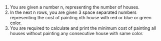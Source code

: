 1. You are given a number n, representing the number of houses.
2. In the next n rows, you are given 3 space separated numbers representing the cost of painting nth house with red or blue or green color.
3. You are required to calculate and print the minimum cost of painting all houses without painting any consecutive house with same color.

